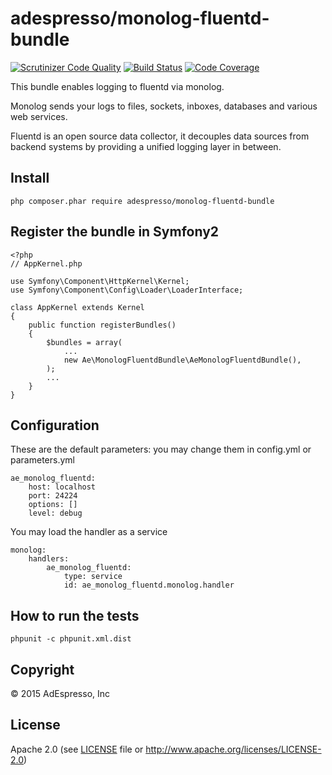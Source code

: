# adespresso/monolog-fluentd-bundle

[![Scrutinizer Code Quality](https://scrutinizer-ci.com/g/adespresso/MonologFluentdBundle/badges/quality-score.png?b=master)](https://scrutinizer-ci.com/g/adespresso/MonologFluentdBundle/?branch=master)
[![Build Status](https://scrutinizer-ci.com/g/adespresso/MonologFluentdBundle/badges/build.png?b=master)](https://scrutinizer-ci.com/g/adespresso/MonologFluentdBundle/build-status/master)
[![Code Coverage](https://scrutinizer-ci.com/g/adespresso/MonologFluentdBundle/badges/coverage.png?b=master)](https://scrutinizer-ci.com/g/adespresso/MonologFluentdBundle/?branch=master)

This bundle enables logging to fluentd via monolog.

Monolog sends your logs to files, sockets, inboxes, databases and various web services.

Fluentd is an open source data collector, it decouples data sources from backend systems by providing a unified logging layer in between.

## Install

    php composer.phar require adespresso/monolog-fluentd-bundle

## Register the bundle in Symfony2

    <?php
    // AppKernel.php

    use Symfony\Component\HttpKernel\Kernel;
    use Symfony\Component\Config\Loader\LoaderInterface;
    
    class AppKernel extends Kernel
    {
        public function registerBundles()
        {
            $bundles = array(
                ...
                new Ae\MonologFluentdBundle\AeMonologFluentdBundle(),
            );
            ...
        }
    }

## Configuration

These are the default parameters: you may change them in config.yml or parameters.yml

    ae_monolog_fluentd:
        host: localhost
        port: 24224
        options: []
        level: debug

You may load the handler as a service

    monolog:
        handlers:
            ae_monolog_fluentd:
                type: service
                id: ae_monolog_fluentd.monolog.handler

## How to run the tests

    phpunit -c phpunit.xml.dist

## Copyright

© 2015 AdEspresso, Inc

## License

Apache 2.0 (see [LICENSE](/LICENSE) file or http://www.apache.org/licenses/LICENSE-2.0)

